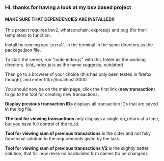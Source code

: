 ### Hi, thanks for having a look at my bsv based project

#### MAKE SURE THAT DEPENDENCIES ARE INSTALLED!!

This project requires bsv2, whatsonchain, expressjs and pug (for html templates) to function.

Install by running `npm install` in the terminal in the same directory as the package.json file.

To start the server, run "node index.js" with this folder as the working directory.
(old_index.js is as the name suggests, outdated)

Then go to a browser of your choice (this has only been tested in firefox though),
and enter http://localhost:3000

You should now be on the main page, click the first link (**new transaction**) to go to the
tool for creating new transactions.

**Display previous transaction IDs** displays all transaction IDs that are saved in the log file.

**The tool for viewing transactions** only displays a single op_return at a time, but you have full control of the tx_id.

**Tool for viewing sum of previous transactions** is the older and not fully functional solution to the requirements given by the task.

**Tool for viewing sum of previous transactions V2** is the slightly better solution, that for now relies on hardcoded firm names (to be changed).

